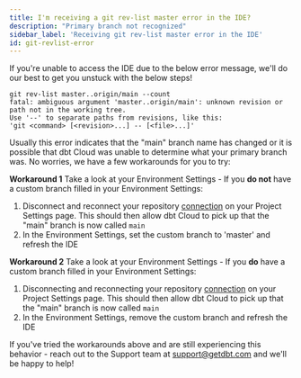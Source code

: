 ```yaml
---
title: I'm receiving a git rev-list master error in the IDE?
description: "Primary branch not recognized"
sidebar_label: 'Receiving git rev-list master error in the IDE'
id: git-revlist-error
---
```


If you're unable to access the IDE due to the below error message, we'll do our best to get you unstuck with the below steps!

```shell
git rev-list master..origin/main --count
fatal: ambiguous argument 'master..origin/main': unknown revision or path not in the working tree.
Use '--' to separate paths from revisions, like this:
'git <command> [<revision>...] -- [<file>...]'
```

Usually this error indicates that the "main" branch name has changed or it is possible that dbt Cloud was unable to determine what your primary branch was. No worries, we have a few workarounds for you to try:

**Workaround 1**
Take a look at your Environment Settings - If you **do not** have a custom branch filled in your Environment Settings:

1. Disconnect and reconnect your repository [connection](https://docs.getdbt.com/docs/dbt-cloud/cloud-configuring-dbt-cloud/cloud-import-a-project-by-git-url) on your Project Settings page. This should then allow dbt Cloud to pick up that the "main" branch is now called `main`
2. In the Environment Settings, set the custom branch to 'master' and refresh the IDE 

**Workaround 2**
Take a look at your Environment Settings - If you **do** have a custom branch filled in your Environment Settings:

1. Disconnecting and reconnecting your repository [connection](https://docs.getdbt.com/docs/dbt-cloud/cloud-configuring-dbt-cloud/cloud-import-a-project-by-git-url) on your Project Settings page. This should then allow dbt Cloud to pick up that the "main" branch is now called `main`
2. In the Environment Settings, remove the custom branch and refresh the IDE

If you've tried the workarounds above and are still experiencing this behavior - reach out to the Support team at support@getdbt.com and we'll be happy to help!
